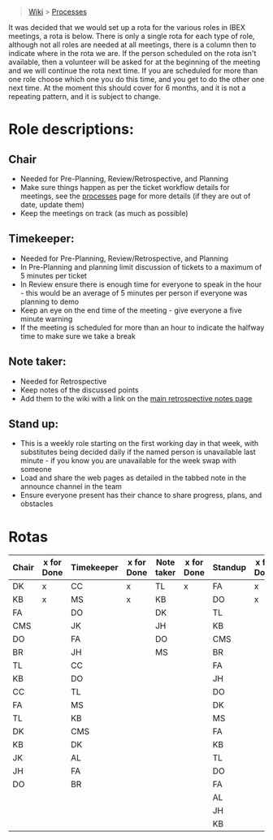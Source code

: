 > [Wiki](Home) > [Processes](Processes)

It was decided that we would set up a rota for the various roles in IBEX meetings, a rota is below. There is only a single rota for each type of role, although not all roles are needed at all meetings, there is a column then to indicate where in the rota we are. If the person scheduled on the rota isn't available, then a volunteer will be asked for at the beginning of the meeting and we will continue the rota next time. If you are scheduled for more than one role choose which one you do this time, and you get to do the other one next time. At the moment this should cover for 6 months, and it is not a repeating pattern, and it is subject to change.

# Role descriptions:
## Chair 
* Needed for Pre-Planning, Review/Retrospective, and Planning
* Make sure things happen as per the ticket workflow details for meetings, see the [processes](Processes) page for more details (if they are out of date, update them)
* Keep the meetings on track (as much as possible)

## Timekeeper:
* Needed for Pre-Planning, Review/Retrospective, and Planning
* In Pre-Planning and planning limit discussion of tickets to a maximum of 5 minutes per ticket
* In Review ensure there is enough time for everyone to speak in the hour - this would be an average of 5 minutes per person if everyone was planning to demo
* Keep an eye on the end time of the meeting - give everyone a five minute warning
* If the meeting is scheduled for more than an hour to indicate the halfway time to make sure we take a break

## Note taker:
* Needed for Retrospective
* Keep notes of the discussed points
* Add them to the wiki with a link on the [main retrospective notes page](Retrospective-Notes)

## Stand up:
* This is a weekly role starting on the first working day in that week, with substitutes being decided daily if the named person is unavailable last minute - if you know you are unavailable for the week swap with someone
* Load and share the web pages as detailed in the tabbed note in the announce channel in the team
* Ensure everyone present has their chance to share progress, plans, and obstacles

# Rotas

| Chair | x for Done | Timekeeper | x for Done | Note taker | x for Done |Standup | x for Done |
| --- | --- | --- | --- | --- | --- |--- | --- |
| DK | x | CC | x | TL | x |FA | x |
| KB | x | MS | x | KB |  |DO | x |
| FA |  | DO |  | DK |  |TL |  |
| CMS |  | JK |  | JH |  |KB |  |
| DO |  | FA |  | DO |  |CMS |  |
| BR |  | JH |  | MS |  |BR |  |
| TL |  | CC |  |  |  |FA |  |
| KB |  | DO |  |  |  |JH |  |
| CC |  | TL |  |  |  |DO |  |
| FA |  | MS |  |  |  |DK |  |
| TL |  | KB |  |  |  |MS |  |
| DK |  | CMS |  |  |  |FA |  |
| KB |  | DK |  |  |  |KB |  |
| JK |  | AL |  |  |  |TL |  |
| JH |  | FA |  |  |  |DO |  |
| DO |  | BR |  |  |  |FA |  |
|  |  |  |  |  |  |AL |  |
|  |  |  |  |  |  |JH |  |
|  |  |  |  |  |  |KB |  |
